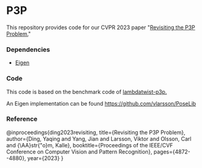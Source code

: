 # P3P

This repository provides code for our CVPR 2023 paper "[Revisiting the P3P Problem.](https://openaccess.thecvf.com/content/CVPR2023/papers/Ding_Revisiting_the_P3P_Problem_CVPR_2023_paper.pdf)"  

### Dependencies ###

- [Eigen](https://eigen.tuxfamily.org/index.php?title=Main_Page)

### Code ###

This code is based on the benchmark code of [lambdatwist-p3p.](https://github.com/midjji/lambdatwist-p3p)

An Eigen implementation can be found https://github.com/vlarsson/PoseLib

### Reference ###

@inproceedings{ding2023revisiting,
  title={Revisiting the P3P Problem},
  author={Ding, Yaqing and Yang, Jian and Larsson, Viktor and Olsson, Carl and {\AA}str{\"o}m, Kalle},
  booktitle={Proceedings of the IEEE/CVF Conference on Computer Vision and Pattern Recognition},
  pages={4872--4880},
  year={2023}
}

